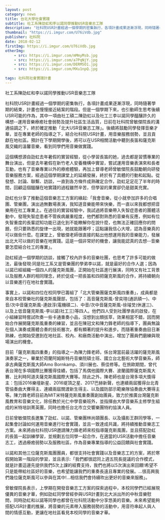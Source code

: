 ```yaml
---
layout: post
category: news
title: 台北大學社會實踐
subtitle: 社工系陳劭虹和李以諾同學推動USR音樂志工隊
description: "社科院USR計畫經過一個學期的密集執行，各項計畫成果逐漸浮現，同時隨著學期的結束，計畫也慢慢接近結案的階段..."
thumbnail: "https://i.imgur.com/U76iVdb.jpg"
publisher: 社科院
date: 2018-02-12
firstImg: https://i.imgur.com/U76iVdb.jpg
otherImg:
    - src: https://i.imgur.com/mMmyMsb.jpg
    - src: https://i.imgur.com/a7PqNjY.jpg
    - src: https://i.imgur.com/DERMSO1.jpg
    - src: https://i.imgur.com/MXu1npQ.jpg
    
tags: 社科院社會實踐計畫
---
```


社工系陳劭虹和李以諾同學推動USR音樂志工隊

社科院USR計畫經過一個學期的密集執行，各項計畫成果逐漸浮現，同時隨著學期的結束，計畫也慢慢接近結案的階段。但是一個學期下來，也引動師生思考後續USR可能的作為，其中一項由社工碩二陳劭虹以及社工三李以諾同學醞釀許久的構想--運用音樂療癒社會弱勢及提升社區生活品質，日前在社科院曾敏傑院長的溝通協調之下，終於確定推動「北大USR音樂志工隊」。後續將鼓勵同學發揮音樂才華，並在專業老師的指導之下，結合社科院USR計畫，用音樂服務弱勢，並且貢獻在地社區。預計在下學期開學後，將可以在USR相關活動中聽到長笛和薩克斯風交織的溫馨音樂，看到同學們用音樂做實踐。

這個構想源自劭虹去年暑假的實習經驗，從小學習長笛的她，過去都是習慣專業的舞台演出，但是去年暑假在新竹老人安養機構中實習，嘗試運用音樂表演來和長者互動，也有了音樂專業以外的療癒體驗，再加上督導老師曾敏傑院長鼓勵朝向研發音樂服務方案，經過這個學期課堂上的延續發展，終於有了具體的行動和起點。從發想、討論、聯繫、訪談，一直到各方條件成熟確定合作，劭虹足足花了半年的時間，回顧這個醞釀在地實踐的過程雖然辛苦，但學習的果實卻仍是甜美充實。

劭虹也分享了推動這個音樂志工方案的緣起:「我會音樂，從小就參加許多的合唱團、管樂團，演出過無數場表演，我知道音樂能帶來快樂，而一直以來我都想把音樂用在社工專業上。在過往的實習經驗中，我試過將音樂帶入失智症患者的團體活動中，發現失智症患者不管疾病嚴重程度，他們都對熟悉的音樂有反應，例如有位失智重度的長輩認知功能已退化到不能瞭解你在說什麼，也無法正確回應你的問題，但只要熟悉的旋律一出現，她就能跟著哼；這點讓我信心大增，認為音樂真的可以做些什麼。在課堂上，曾敏傑老師很直接的點出他想運用我的音樂能力，發展出北大可以做的音樂在地實踐。這是一個非常好的機會，讓我能認真的去想--音樂要怎麼結合社工的專業」。

劭虹經過一個學期的訪談，接觸了校內許多的音樂社團，也思考了許多可能的做法，最後發現:同是社工系又是管樂團的學弟李以諾，就是最好的合作人選；因為以諾已經組織一個四人的薩克斯風團，正開始在社區進行展演，同時又有社工背景以及服務人群的相同理念，終於促成一把長笛和四把薩克斯風的合作，將持續朝向以音樂進行在地社會實踐。

事實上，以諾和四位在校同學已籌組了「北大管樂團薩克斯風四重奏」，成員都是來自本校管樂社的薩克斯風聲部，包括了：高音薩克斯風-曾奕瑄(通訊碩一)、中音/次中音薩克斯風-連啟淳(電機碩二)、中音/次中音薩克斯風-徐璿芠(休運三)、以及上低音薩克斯風-李以諾(社工三)等四人。他們四人受到社團學長的啟發，在小組練習時嘗試吹奏一些卡通重奏小品，沒想到出類拔萃，效果相當不錯，因而開始合作展開薩克斯風重奏的練習，並且在陳冠文和陳力鋒老師的指導下，團員無論在個人演奏或團體合奏的技術層次，都有顯著的提升和進步。而隨著重奏曲目日漸熟練，也開始受邀到在地社區、校內、和廠商活動中演出，增加了團員們磨練與現場演出的機會。

目前「薩克斯風四重奏」的指導之一為陳力鋒老師，係台灣當前最活躍的薩克斯風演奏家之一，畢業於荷蘭阿姆斯特丹音樂院碩士班、國立台北藝術大學音樂系，師承古典薩克斯風大師Amo Bornkamp、須川展也、蔡佳修等。在旅歐期間，曾代表台灣在多項國際比賽獲得佳績，包括了馬偶他國際大賽、波蘭國際薩克斯風大賽、比利時阿道夫薩克斯風國際大賽等。除此之外，陳老師也是台灣多項大獎得主：包括2016樂壇新星、2016堤頂之星、2017巴赫新聲，也連續兩屆獲得台北青管協奏曲大賽得主、連續兩屆關渡新生得主、以及國防部示範樂隊協奏曲大賽得主等。陳力鋒老師目前為MIT米特薩克斯風重奏團創始團員，致力於推廣台灣薩克斯風教育和音樂文化，除任教於光仁中學音樂班外，並指揮由大學音樂系主修學生組成的米特培訓菁英團，同時也擔任台北市立交響樂團特約協演人員。

日前曾敏傑院長邀集了劭虹、以諾、管樂團林尚頤團長、以及攝影王群同學等，一起集會討論如何運用音樂進行社會實踐，並且一致達成共識，將持續推動音樂志工方案。未來將由社科院USR邀請陳力鋒老師來校指導薩克斯風團，並且搭配劭虹的長笛一起訓練學習，並規劃五位同學一起合作，在適當的USR活動中擔任音樂志工，透過療癒弱勢以及服務社區，作為音樂專業指導的公益回饋與社會實踐。

以諾和其他三位薩克斯風團團員，都很支持社會實踐以及音樂志工的方案，將於寒假開始第一階段的學習，並且表示:「我們都很認同上週五院長提議的合作模式，就是計畫這邊先提供我們5次上課的經費支持，我們也將以5次演出來回饋!希望不只是能帶給社區好的音樂，也希望能讓我們的重奏長遠且專業的發展。…很高興我們幾位薩克斯風可以參與在其中!...相信我們會持續吹出更好的音樂來服務」。

曾敏傑院長表示，上學期在開發音樂志工方案的探索過程中，本校同學們已經展現優異的音樂才華，例如劭虹同學曾經參與USR計畫到北大派出所的中秋音樂慰問，同時劭虹和以諾等同學也都曾在社科院活動中分享悠美的音樂。未來希望能夠搭配USR計畫的推展，將音樂的元素帶入服務弱勢的活動中，用音符串起人與人間的情感互動，更讓在地社區看見本校同學的音樂才華。